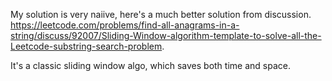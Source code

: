My solution is very naiive, here's a much better solution from discussion.
https://leetcode.com/problems/find-all-anagrams-in-a-string/discuss/92007/Sliding-Window-algorithm-template-to-solve-all-the-Leetcode-substring-search-problem.

It's a classic sliding window algo, which saves both time and space.
